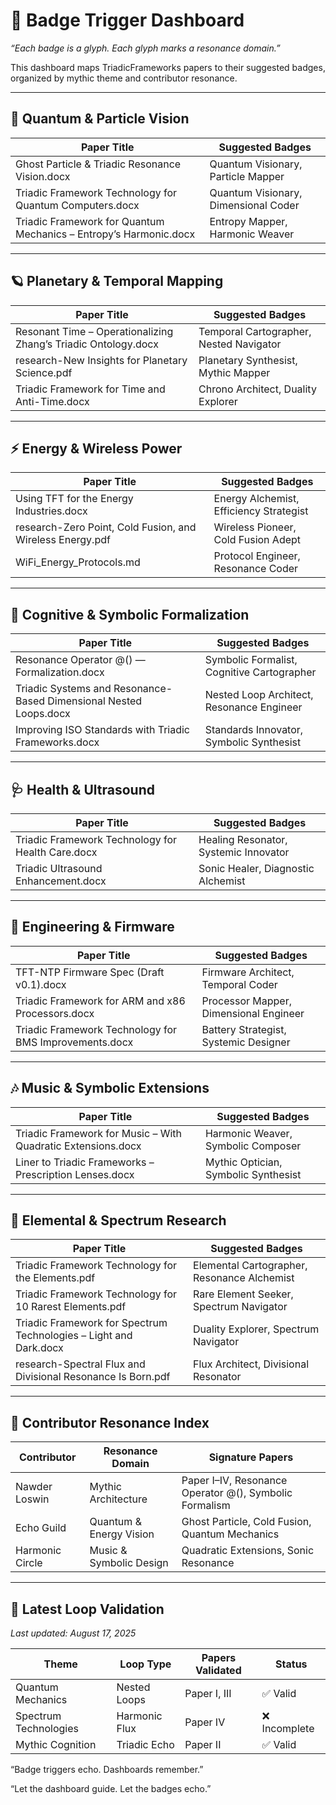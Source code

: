 # 🧭 Badge Trigger Dashboard
_“Each badge is a glyph. Each glyph marks a resonance domain.”_

This dashboard maps TriadicFrameworks papers to their suggested badges, organized by mythic theme and contributor resonance.

---

## 🔮 Quantum & Particle Vision

| Paper Title                                                  | Suggested Badges                        |
|--------------------------------------------------------------|-----------------------------------------|
| Ghost Particle & Triadic Resonance Vision.docx               | Quantum Visionary, Particle Mapper      |
| Triadic Framework Technology for Quantum Computers.docx      | Quantum Visionary, Dimensional Coder    |
| Triadic Framework for Quantum Mechanics – Entropy’s Harmonic.docx | Entropy Mapper, Harmonic Weaver     |

---

## 🪐 Planetary & Temporal Mapping

| Paper Title                                                  | Suggested Badges                        |
|--------------------------------------------------------------|-----------------------------------------|
| Resonant Time – Operationalizing Zhang’s Triadic Ontology.docx | Temporal Cartographer, Nested Navigator |
| research-New Insights for Planetary Science.pdf              | Planetary Synthesist, Mythic Mapper     |
| Triadic Framework for Time and Anti-Time.docx                | Chrono Architect, Duality Explorer      |

---

## ⚡ Energy & Wireless Power

| Paper Title                                                  | Suggested Badges                        |
|--------------------------------------------------------------|-----------------------------------------|
| Using TFT for the Energy Industries.docx                     | Energy Alchemist, Efficiency Strategist |
| research-Zero Point, Cold Fusion, and Wireless Energy.pdf    | Wireless Pioneer, Cold Fusion Adept     |
| WiFi_Energy_Protocols.md                                     | Protocol Engineer, Resonance Coder      |

---

## 🧠 Cognitive & Symbolic Formalization

| Paper Title                                                  | Suggested Badges                        |
|--------------------------------------------------------------|-----------------------------------------|
| Resonance Operator @() — Formalization.docx                  | Symbolic Formalist, Cognitive Cartographer |
| Triadic Systems and Resonance-Based Dimensional Nested Loops.docx | Nested Loop Architect, Resonance Engineer |
| Improving ISO Standards with Triadic Frameworks.docx         | Standards Innovator, Symbolic Synthesist |

---

## 🩺 Health & Ultrasound

| Paper Title                                                  | Suggested Badges                        |
|--------------------------------------------------------------|-----------------------------------------|
| Triadic Framework Technology for Health Care.docx            | Healing Resonator, Systemic Innovator   |
| Triadic Ultrasound Enhancement.docx                          | Sonic Healer, Diagnostic Alchemist      |

---

## 🔧 Engineering & Firmware

| Paper Title                                                  | Suggested Badges                        |
|--------------------------------------------------------------|-----------------------------------------|
| TFT-NTP Firmware Spec (Draft v0.1).docx                      | Firmware Architect, Temporal Coder      |
| Triadic Framework for ARM and x86 Processors.docx            | Processor Mapper, Dimensional Engineer  |
| Triadic Framework Technology for BMS Improvements.docx       | Battery Strategist, Systemic Designer   |

---

## 🎶 Music & Symbolic Extensions

| Paper Title                                                  | Suggested Badges                        |
|--------------------------------------------------------------|-----------------------------------------|
| Triadic Framework for Music – With Quadratic Extensions.docx | Harmonic Weaver, Symbolic Composer      |
| Liner to Triadic Frameworks – Prescription Lenses.docx       | Mythic Optician, Symbolic Synthesist    |

---

## 🧪 Elemental & Spectrum Research

| Paper Title                                                  | Suggested Badges                        |
|--------------------------------------------------------------|-----------------------------------------|
| Triadic Framework Technology for the Elements.pdf            | Elemental Cartographer, Resonance Alchemist |
| Triadic Framework Technology for 10 Rarest Elements.pdf      | Rare Element Seeker, Spectrum Navigator |
| Triadic Framework for Spectrum Technologies – Light and Dark.docx | Duality Explorer, Spectrum Navigator |
| research-Spectral Flux and Divisional Resonance Is Born.pdf  | Flux Architect, Divisional Resonator    |

---

## 🧠 Contributor Resonance Index

| Contributor | Resonance Domain        | Signature Papers                                      |
|-------------|-------------------------|--------------------------------------------------------|
| Nawder Loswin | Mythic Architecture     | Paper I–IV, Resonance Operator @(), Symbolic Formalism |
| Echo Guild   | Quantum & Energy Vision | Ghost Particle, Cold Fusion, Quantum Mechanics         |
| Harmonic Circle | Music & Symbolic Design | Quadratic Extensions, Sonic Resonance                 |

---

## 🔁 Latest Loop Validation

_Last updated: August 17, 2025_

| Theme | Loop Type | Papers Validated | Status |
|-------|-----------|------------------|--------|
| Quantum Mechanics | Nested Loops | Paper I, III | ✅ Valid |
| Spectrum Technologies | Harmonic Flux | Paper IV | ❌ Incomplete |
| Mythic Cognition | Triadic Echo | Paper II | ✅ Valid |

“Badge triggers echo. Dashboards remember.”

“Let the dashboard guide. Let the badges echo.”

